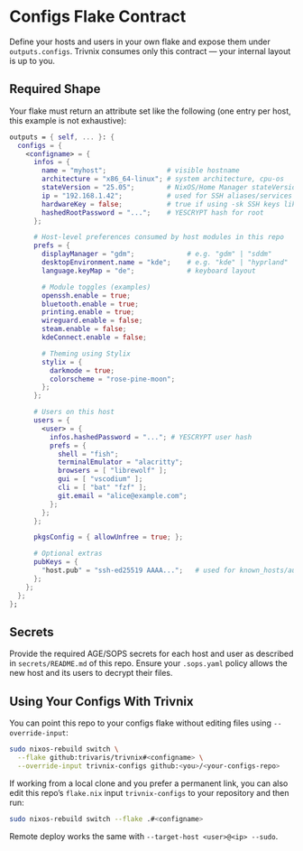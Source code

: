 # Configs Flake Contract

Define your hosts and users in your own flake and expose them under `outputs.configs`.
Trivnix consumes only this contract — your internal layout is up to you.

## Required Shape

Your flake must return an attribute set like the following (one entry per host, this example is not exhaustive):

```nix
outputs = { self, ... }: {
  configs = {
    <configname> = {
      infos = {
        name = "myhost";               # visible hostname
        architecture = "x86_64-linux"; # system architecture, cpu-os
        stateVersion = "25.05";        # NixOS/Home Manager stateVersion
        ip = "192.168.1.42";           # used for SSH aliases/services
        hardwareKey = false;           # true if using -sk SSH keys like Yubikey. Assumes two per host
        hashedRootPassword = "...";    # YESCRYPT hash for root
      };

      # Host-level preferences consumed by host modules in this repo
      prefs = {
        displayManager = "gdm";             # e.g. "gdm" | "sddm"
        desktopEnvironment.name = "kde";    # e.g. "kde" | "hyprland"
        language.keyMap = "de";             # keyboard layout

        # Module toggles (examples)
        openssh.enable = true;
        bluetooth.enable = true;
        printing.enable = true;
        wireguard.enable = false;
        steam.enable = false;
        kdeConnect.enable = false;

        # Theming using Stylix
        stylix = {
          darkmode = true;
          colorscheme = "rose-pine-moon";
        };
      };

      # Users on this host
      users = {
        <user> = {
          infos.hashedPassword = "..."; # YESCRYPT user hash
          prefs = {
            shell = "fish";
            terminalEmulator = "alacritty";
            browsers = [ "librewolf" ];
            gui = [ "vscodium" ];
            cli = [ "bat" "fzf" ];
            git.email = "alice@example.com";
          };
        };
      };

      pkgsConfig = { allowUnfree = true; };

      # Optional extras
      pubKeys = {
        "host.pub" = "ssh-ed25519 AAAA...";   # used for known_hosts/authorized_keys
      };
    };
  };
};
```

## Secrets

Provide the required AGE/SOPS secrets for each host and user as described in `secrets/README.md` of this repo. Ensure your `.sops.yaml` policy allows the new host and its users to decrypt their files.

## Using Your Configs With Trivnix

You can point this repo to your configs flake without editing files using `--override-input`:

```bash
sudo nixos-rebuild switch \
  --flake github:trivaris/trivnix#<configname> \
  --override-input trivnix-configs github:<you>/<your-configs-repo>
```

If working from a local clone and you prefer a permanent link, you can also edit this repo’s `flake.nix` input `trivnix-configs` to your repository and then run:

```bash
sudo nixos-rebuild switch --flake .#<configname>
```

Remote deploy works the same with `--target-host <user>@<ip> --sudo`.
